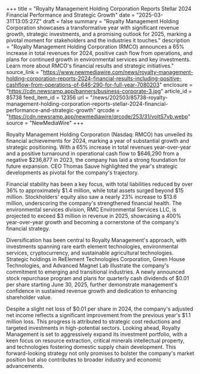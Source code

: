 +++
title = "Royalty Management Holding Corporation Reports Stellar 2024 Financial Performance and Strategic Growth"
date = "2025-03-31T13:05:27Z"
draft = false
summary = "Royalty Management Holding Corporation showcases a transformative year with significant revenue growth, strategic investments, and a promising outlook for 2025, marking a pivotal moment for stakeholders and the industries it touches."
description = "Royalty Management Holding Corporation (RMCO) announces a 65% increase in total revenues for 2024, positive cash flow from operations, and plans for continued growth in environmental services and key investments. Learn more about RMCO's financial results and strategic initiatives."
source_link = "https://www.newmediawire.com/news/royalty-management-holding-corporation-reports-2024-financial-results-including-positive-cashflow-from-operations-of-646-290-for-full-year-7080203"
enclosure = "https://cdn.newsramp.app/banners/business-corporate-3.jpg"
article_id = 85738
feed_item_id = 12356
url = "/news/202503/85738-royalty-management-holding-corporation-reports-stellar-2024-financial-performance-and-strategic-growth"
qrcode = "https://cdn.newsramp.app/newmediawire/qrcode/253/31/voltS7vb.webp"
source = "NewMediaWire"
+++

<p>Royalty Management Holding Corporation (Nasdaq: RMCO) has unveiled its financial achievements for 2024, marking a year of substantial growth and strategic positioning. With a 65% increase in total revenues year-over-year and a positive turnaround in operational cash flow to $646,290 from a negative $236,877 in 2023, the company has laid a strong foundation for future expansion. CEO Thomas Sauve highlighted the year's strategic developments as pivotal for the company's trajectory.</p><p>Financial stability has been a key focus, with total liabilities reduced by over 36% to approximately $1.4 million, while total assets surged beyond $15 million. Stockholders' equity also saw a nearly 23% increase to $13.6 million, underscoring the company's strengthened financial health. The environmental services division, RMC Environmental Services LLC, is projected to exceed $3 million in revenue in 2025, showcasing a 400% year-over-year growth and becoming a cornerstone of the company's financial strategy.</p><p>Diversification has been central to Royalty Management's approach, with investments spanning rare earth element technologies, environmental services, cryptocurrency, and sustainable agricultural technologies. Strategic holdings in ReElement Technologies Corporation, Green House Technologies, and Advanced Magnet Lab illustrate the company's commitment to emerging and transitional industries. A newly announced stock repurchase program and plans for quarterly cash dividends of $0.01 per share starting June 30, 2025, further demonstrate management's confidence in sustained revenue growth and dedication to enhancing shareholder value.</p><p>Despite a slight net loss of $0.01 per share in 2024, the company's adjusted net income reflects a significant improvement from the previous year's $1.1 million loss. This progress is attributed to strategic cost reductions and targeted investments in high-potential sectors. Looking ahead, Royalty Management is set to aggressively expand its investment portfolio, with a keen focus on resource extraction, critical minerals intellectual property, and technologies fostering domestic supply chain development. This forward-looking strategy not only promises to bolster the company's market position but also contributes to broader industry and economic advancements.</p>